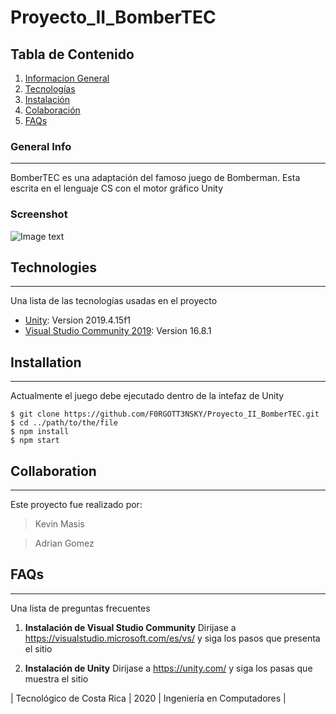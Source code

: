 # Proyecto_II_BomberTEC

## Tabla de Contenido
1. [Informacion General](#general-info)
2. [Tecnologías](#technologies)
3. [Instalación](#installation)
4. [Colaboración](#collaboration)
5. [FAQs](#faqs)
### General Info
***
BomberTEC es una adaptación del famoso juego de Bomberman. Esta escrita en el lenguaje CS con el motor gráfico Unity
### Screenshot
![Image text](https://github.com/F0RGOTT3NSKY/Proyecto_II_BomberTEC/blob/main/Documents/screenshotMenu.png)
## Technologies
***
Una lista de las tecnologías usadas en el proyecto
* [Unity](https://unity.com/es): Version 2019.4.15f1 
* [Visual Studio Community 2019](https://visualstudio.microsoft.com/es/vs/): Version 16.8.1

## Installation
***
Actualmente el juego debe ejecutado dentro de la intefaz de Unity
```
$ git clone https://github.com/F0RGOTT3NSKY/Proyecto_II_BomberTEC.git
$ cd ../path/to/the/file
$ npm install
$ npm start
```

## Collaboration
***
Este proyecto fue realizado por:
> Kevin Masis

> Adrian Gomez
## FAQs
***
Una lista de preguntas frecuentes
1. **Instalación de Visual Studio Community**
Dirijase a https://visualstudio.microsoft.com/es/vs/ y siga los pasos que presenta el sitio

2. __Instalación de Unity__ 
Dirijase a https://unity.com/ y siga los pasas que muestra el sitio

| Tecnológico de Costa Rica | 2020 | Ingeniería en Computadores |
